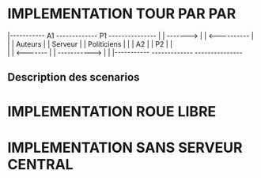 # IMPLEMENTATION TOUR PAR PAR

|-----------     A1     -------------      P1       ---------------
|           | ------->  |           | <----------   |             |
|   Auteurs |           | Serveur   |               | Politiciens |
|           |    A2     |           |       P2      |             |  
|           | <-------  |           | ----------->  |             |
|-----------            -------------               ---------------

## Description des scenarios


# IMPLEMENTATION ROUE LIBRE

# IMPLEMENTATION SANS SERVEUR CENTRAL

